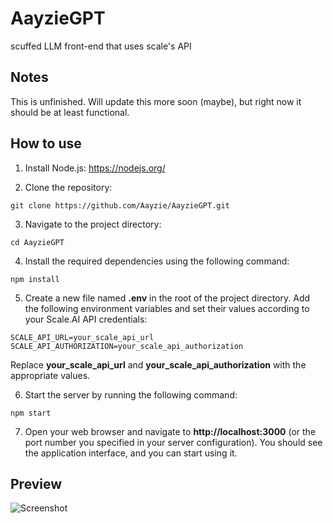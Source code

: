 # AayzieGPT
scuffed LLM front-end that uses scale's API

## Notes

This is unfinished. Will update this more soon (maybe), but right now it should be at least functional.

## How to use

1) Install Node.js: https://nodejs.org/

2) Clone the repository:
```
git clone https://github.com/Aayzie/AayzieGPT.git
```

3) Navigate to the project directory:
```
cd AayzieGPT
```

4) Install the required dependencies using the following command:
```
npm install
```

5) Create a new file named **.env** in the root of the project directory. Add the following environment variables and set their values according to your Scale.AI API credentials:
```
SCALE_API_URL=your_scale_api_url
SCALE_API_AUTHORIZATION=your_scale_api_authorization
```
Replace **your_scale_api_url** and **your_scale_api_authorization** with the appropriate values.

6) Start the server by running the following command:
```
npm start
```

7) Open your web browser and navigate to **http://localhost:3000** (or the port number you specified in your server configuration). You should see the application interface, and you can start using it.

## Preview

![Screenshot](https://user-images.githubusercontent.com/16715946/226544680-11f8a280-f97a-49c0-b734-c6f2563f9f01.jpg)
